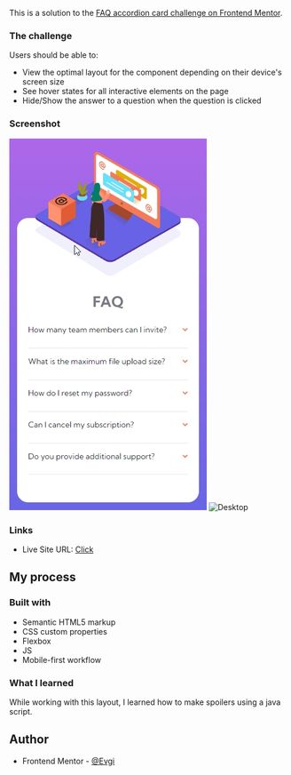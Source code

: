 This is a solution to the [FAQ accordion card challenge on Frontend Mentor](https://www.frontendmentor.io/challenges/faq-accordion-card-XlyjD0Oam).

### The challenge

Users should be able to:

- View the optimal layout for the component depending on their device's screen size
- See hover states for all interactive elements on the page
- Hide/Show the answer to a question when the question is clicked

### Screenshot

![Mobile](./screenshots/mobile.jpg)
![Desktop](./screenshots/desktop.jpg.jpg)

### Links

- Live Site URL: [Click](https://evgiss.github.io/FAQ-accordion-card/)

## My process

### Built with

- Semantic HTML5 markup
- CSS custom properties
- Flexbox
- JS
- Mobile-first workflow

### What I learned

While working with this layout, I learned how to make spoilers using a java script.

## Author

- Frontend Mentor - [@Evgi](https://www.frontendmentor.io/profile/EvgiSs)
